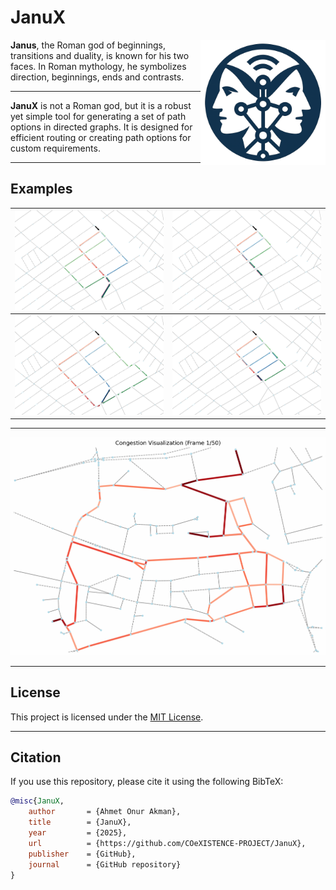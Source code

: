 # JanuX

<img src="graphics/janux_logo.png" alt="JanuX Logo" align="right" width="200">

**Janus**, the Roman god of beginnings, transitions and duality, is known for his two faces. In Roman mythology, he symbolizes direction, beginnings, ends and contrasts.

---

**JanuX** is not a Roman god, but it is a robust yet simple tool for generating a set of path options in directed graphs. It is designed for efficient routing or creating path options for custom requirements.

---

## Examples

| ![Image1](graphics/gallery/a.png) | ![Image2](graphics/gallery/b.png) |
|------------------------|-----------------------|
| ![Image3](graphics/gallery/c.png) | ![Image4](graphics/gallery/d.png) |

---

![Image5](graphics/gallery/e.gif)

---

## License

This project is licensed under the [MIT License](LICENSE.txt).

---

## Citation

If you use this repository, please cite it using the following BibTeX:

```bibtex
@misc{JanuX,
    author       = {Ahmet Onur Akman},
    title        = {JanuX},
    year         = {2025},
    url          = {https://github.com/COeXISTENCE-PROJECT/JanuX},
    publisher    = {GitHub},
    journal      = {GitHub repository}
}
